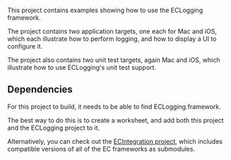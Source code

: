 This project contains examples showing how to use the ECLogging framework.

The project contains two application targets, one each for Mac and iOS, which each illustrate how to perform logging, and how to display a UI to configure it.

The project also contains two unit test targets, again Mac and iOS, which illustrate how to use ECLogging's unit test support.


Dependencies
------------

For this project to build, it needs to be able to find ECLogging.framework.

The best way to do this is to create a worksheet, and add both this project and the ECLogging project to it.

Alternatively, you can check out the [ECIntegration project](https://github.com/elegantchaos/ECIntegration), which includes compatible versions of all of the EC frameworks as submodules.
